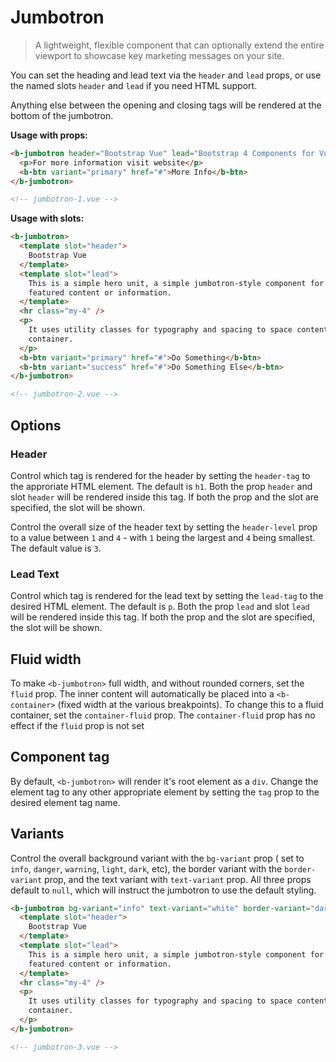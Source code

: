 # Jumbotron

> A lightweight, flexible component that can optionally extend the entire viewport to showcase key
> marketing messages on your site.

You can set the heading and lead text via the `header` and `lead` props, or use the named slots
`header` and `lead` if you need HTML support.

Anything else between the opening and closing tags will be rendered at the bottom of the jumbotron.

**Usage with props:**

```html
<b-jumbotron header="Bootstrap Vue" lead="Bootstrap 4 Components for Vue.js 2">
  <p>For more information visit website</p>
  <b-btn variant="primary" href="#">More Info</b-btn>
</b-jumbotron>

<!-- jumbotron-1.vue -->
```

**Usage with slots:**

```html
<b-jumbotron>
  <template slot="header">
    Bootstrap Vue
  </template>
  <template slot="lead">
    This is a simple hero unit, a simple jumbotron-style component for calling extra attention to
    featured content or information.
  </template>
  <hr class="my-4" />
  <p>
    It uses utility classes for typography and spacing to space content out within the larger
    container.
  </p>
  <b-btn variant="primary" href="#">Do Something</b-btn>
  <b-btn variant="success" href="#">Do Something Else</b-btn>
</b-jumbotron>

<!-- jumbotron-2.vue -->
```

## Options

### Header

Control which tag is rendered for the header by setting the `header-tag` to the approriate HTML
element. The default is `h1`. Both the prop `header` and slot `header` will be rendered inside this
tag. If both the prop and the slot are specified, the slot will be shown.

Control the overall size of the header text by setting the `header-level` prop to a value between
`1` and `4` - with `1` being the largest and `4` being smallest. The default value is `3`.

### Lead Text

Control which tag is rendered for the lead text by setting the `lead-tag` to the desired HTML
element. The default is `p`. Both the prop `lead` and slot `lead` will be rendered inside this tag.
If both the prop and the slot are specified, the slot will be shown.

## Fluid width

To make `<b-jumbotron>` full width, and without rounded corners, set the `fluid` prop. The inner
content will automatically be placed into a `<b-container>` (fixed width at the various
breakpoints). To change this to a fluid container, set the `container-fluid` prop. The
`container-fluid` prop has no effect if the `fluid` prop is not set

## Component tag

By default, `<b-jumbotron>` will render it's root element as a `div`. Change the element tag to any
other appropriate element by setting the `tag` prop to the desired element tag name.

## Variants

Control the overall background variant with the `bg-variant` prop ( set to `info`, `danger`,
`warning`, `light`, `dark`, etc), the border variant with the `border-variant` prop, and the text
variant with `text-variant` prop. All three props default to `null`, which will instruct the
jumbotron to use the default styling.

```html
<b-jumbotron bg-variant="info" text-variant="white" border-variant="dark">
  <template slot="header">
    Bootstrap Vue
  </template>
  <template slot="lead">
    This is a simple hero unit, a simple jumbotron-style component for calling extra attention to
    featured content or information.
  </template>
  <hr class="my-4" />
  <p>
    It uses utility classes for typography and spacing to space content out within the larger
    container.
  </p>
</b-jumbotron>

<!-- jumbotron-3.vue -->
```

<!-- Component reference added automatically from component package.json -->
